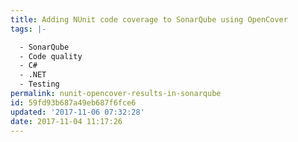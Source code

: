 ```yaml
---
title: Adding NUnit code coverage to SonarQube using OpenCover
tags: |-

  - SonarQube
  - Code quality
  - C#
  - .NET
  - Testing
permalink: nunit-opencover-results-in-sonarqube
id: 59fd93b687a49eb687f6fce6
updated: '2017-11-06 07:32:28'
date: 2017-11-04 11:17:26
---
```

